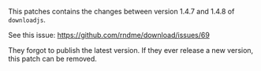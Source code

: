 This patches contains the changes between version 1.4.7 and 1.4.8 of `downloadjs`.

See this issue: https://github.com/rndme/download/issues/69

They forgot to publish the latest version. If they ever release a new version,
this patch can be removed.